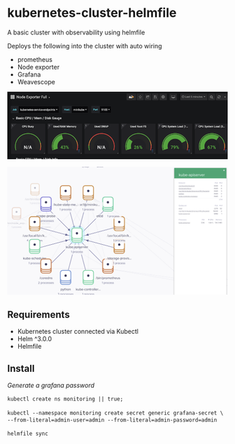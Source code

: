 # kubernetes-cluster-helmfile

A basic cluster with observability using helmfile

Deploys the following into the cluster with auto wiring
- prometheus
- Node exporter
- Grafana
- Weavescope


![](images/grafana.png)


![](images/weavescope.png)

## Requirements

- Kubernetes cluster connected via Kubectl
- Helm ^3.0.0
- Helmfile

## Install

_Generate a grafana password_

```
kubectl create ns monitoring || true;

kubectl --namespace monitoring create secret generic grafana-secret \
--from-literal=admin-user=admin --from-literal=admin-password=admin
```


`helmfile sync`
